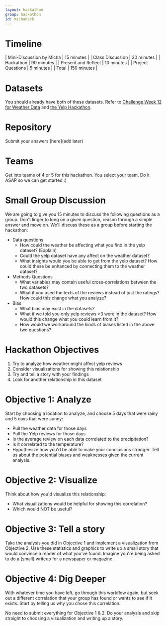 ```yaml
---
layout: hackathon
group: hackathon
id: michahack
---
```


# Timeline

| Mini-Discussion by Micha | 15 minutes |
| Class Discussion | 30 minutes |
| Hackathon | 90 minutes |
| Present and Reflect | 10 minutes |
| Project Questions | 5 minutes |
| Total | 150 minutes |

# Datasets

You should already have both of these datasets.  Refer to
[Challenge Week 12 for Weather Data](https://csci-4830-002-2014.github.io/units/weather_data/) and [the Yelp Hackathon](https://csci-4830-002-2014.github.io/hackathons/yelp/).

# Repository 

Submit your answers [here](add later)

# Teams

Get into teams of 4 or 5 for this hackathon.  You select your team.  Do it ASAP so we can get started :)

# Small Group Discussion

We are going to give you 15 minutes to discuss the following questions as a group.  Don't linger to long on a given question, reason through a simple answer and move on.  We'll discuss these as a group before starting the hackathon:

- Data questions
	* How could the weather be affecting what you find in the yelp dataset? (Explain)
	* Could the yelp dataset have any affect on the weather dataset?
	* What insights would you be able to get from the yelp dataset?  How could these be enhanced by connecting them to the weather dataset? 
- Methods Questions
	* What variables may contain useful cross-correlations between the two datasets?
	* What if you used the texts of the reviews instead of just the ratings?  How could this change what you analyze?
- Bias
	- What bias may exist in the datasets?
	- What if we told you only yelp reviews >3 were in the dataset?  How would this change what you could learn from it?
	- How would we workaround the kinds of biases listed in the above two questions?

# Hackathon Objectives 
1. Try to analyze how weather might affect yelp reviews 
2. Consider visualizations for showing this relationship
3. Try and tell a story with your findings
4. Look for another relationship in this dataset

# Objective 1: Analyze
Start by choosing a location to analyze, and choose 5 days that were rainy and 5 days that were sunny:

* Pull the weather data for those days
* Pull the Yelp reviews for those days
* Is the average review on each data correlated to the precipitation?
* Is it correlated to the temperature?
* Hypothesize how you'd be able to make your conclusions stronger.  Tell us about the potential biases and weaknesses given the current analysis.

# Objective 2: Visualize
Think about how you'd visualize this relationship:

* What visualizations would be helpful for showing this correlation?
* Which would NOT be useful? 

# Objective 3: Tell a story

Take the analysis you did in Objective 1 and implement a visualization from Objective 2.  Use these statistics and graphics to write up a small story that would convince a reader of what you've found.  Imagine you're being asked to do a (small) writeup for a newspaper or magazine.

# Objective 4: Dig Deeper

With whatever time you have left, go through this workflow again, but seek out a different correlation that your group has found or wants to see if it exists.  Start by telling us why you chose this correlation.  

No need to submit everything for Objective 1 & 2.  Do your analysis and skip straight to choosing a visualization and writing up a story.













